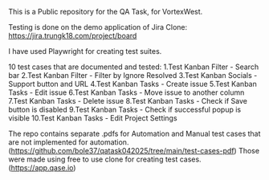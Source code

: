 This is a Public repository for the QA Task, for VortexWest.

Testing is done on the demo application of Jira Clone: https://jira.trungk18.com/project/board

I have used Playwright for creating test suites.

10 test cases that are documented and tested:
1.Test Kanban Filter - Search bar
2.Test Kanban Filter - Filter by Ignore Resolved
3.Test Kanban Socials - Support button and URL
4.Test Kanban Tasks - Create issue
5.Test Kanban Tasks - Edit issue
6.Test Kanban Tasks - Move issue to another column
7.Test Kanban Tasks - Delete issue
8.Test Kanban Tasks - Check if Save button is disabled
9.Test Kanban Tasks - Check if successful popup is visible
10.Test Kanban Tasks - Edit Project Settings

The repo contains separate .pdfs for Automation and Manual test cases that are not implemented for automation. (https://github.com/bole37/qatask042025/tree/main/test-cases-pdf) 
Those were made using free to use clone for creating test cases. (https://app.qase.io)
